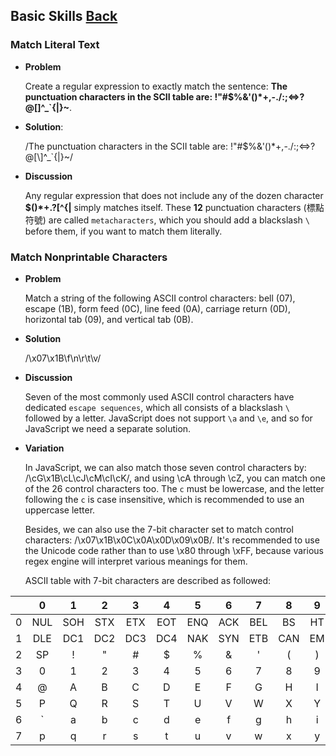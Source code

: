 ## Basic Skills [Back](./../regular.md)

### Match Literal Text

- **Problem**

    Create a regular expression to exactly match the sentence: **The punctuation characters in the SCII table are: !"#$%&'()*+,-./:;<=>?@[\]^_`{|}~**.

- **Solution**:

    /The punctuation characters in the SCII table are: !"#\$%&'\(\)\*\+,-\./:;<=>\?@\[\\]\^_`\{\|}~/

- **Discussion**

    Any regular expression that does not include any of the dozen character **$()\*+.?[\^{|** simply matches itself. These **12** punctuation characters (標點符號) are called `metacharacters`, which you should add a blackslash `\` before them, if you want to match them literally.

### Match Nonprintable Characters

- **Problem**

    Match a string of the following ASCII control characters: bell (07), escape (1B), form feed (0C), line feed (0A), carriage return (0D), horizontal tab (09), and vertical tab (0B).

- **Solution**

    /\x07\x1B\f\n\r\t\v/

- **Discussion**

    Seven of the most commonly used ASCII control characters have dedicated `escape sequences`, which all consists of a blackslash `\` followed by a letter. JavaScript does not support `\a` and `\e`, and so for JavaScript we need a separate solution.

- **Variation**

    In JavaScript, we can also match those seven control characters by: /\cG\x1B\cL\cJ\cM\cI\cK/, and using \cA through \cZ, you can match one of the 26 control characters too. The `c` must be lowercase, and the letter following the `c` is case insensitive, which is recommended to use an uppercase letter.

    Besides, we can also use the 7-bit character set to match control characters: /\x07\x1B\x0C\x0A\x0D\x09\x0B/. It's recommended to use the Unicode code rather than to use \x80 through \xFF, because various regex engine will interpret various meanings for them.

    ASCII table with 7-bit characters are described as followed:

<br />|0|1|2|3|4|5|6|7|8|9|A|B|C|D|E|F
:-:|:-:|:-:|:-:|:-:|:-:|:-:|:-:|:-:|:-:|:-:|:-:|:-:|:-:|:-:|:-:|:-:
0|NUL|SOH|STX|ETX|EOT|ENQ|ACK|BEL|BS|HT|LF|VT|FF|CR|SO|SI
1|DLE|DC1|DC2|DC3|DC4|NAK|SYN|ETB|CAN|EM|SUB|ESC|FS|GS|RS|US
2|SP|!|"|#|$|%|&|'|(|)|*|+|,|-|.|/
3|0|1|2|3|4|5|6|7|8|9|:|;|<|=|>|?
4|@|A|B|C|D|E|F|G|H|I|J|K|L|M|N|O
5|P|Q|R|S|T|U|V|W|X|Y|Z|[|\|]|^|_
6|`|a|b|c|d|e|f|g|h|i|j|k|l|m|n|o
7|p|q|r|s|t|u|v|w|x|y|z|{|&#124;|}|~|DEL

